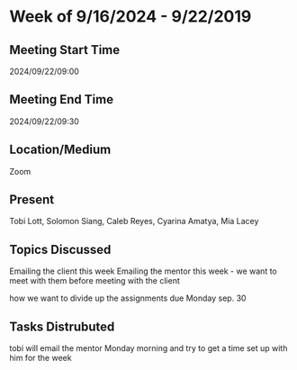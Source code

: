 # Week of 9/16/2024 - 9/22/2019

## Meeting Start Time

2024/09/22/09:00

## Meeting End Time

2024/09/22/09:30

## Location/Medium

Zoom

## Present

Tobi Lott, Solomon Siang, Caleb Reyes, Cyarina Amatya, Mia Lacey

## Topics Discussed

Emailing the client this week 
Emailing the mentor this week - we want to meet with them before meeting with the client

how we want to divide up the assignments due Monday sep. 30

## Tasks Distrubuted

tobi will email the mentor Monday morning and try to get a time set up with him for the week
